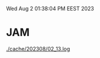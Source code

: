 Wed Aug  2 01:38:04 PM EEST 2023
# JAM
<a href='./cache/202308/02_13.log'>./cache/202308/02_13.log</a>

